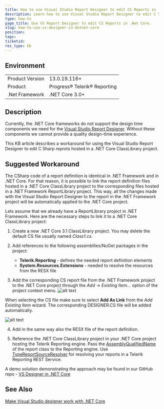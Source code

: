```yaml
---
title: How to use Visual Studio Report Designer to edit CS Reports in .Net Core Projects
description: Learn how to use Visual Studio Report Designer to edit C Sharp Reports in .Net Core Projects.
type: how-to
page_title: Use VS Report Designer to edit CS Reports in .Net Core.
slug: how-to-use-vs-designer-in-dotnet-core
position: 
tags: 
ticketid: 
res_type: kb
---
```


## Environment
<table>
	<tbody>
		<tr>
			<td>Product Version</td>
			<td>13.0.19.116+</td>
		</tr>
		<tr>
			<td>Product</td>
			<td>Progress® Telerik® Reporting</td>
		</tr>
		<tr>
			<td>.Net Framework</td>
			<td>.NET Core 3.0+</td>
		</tr>
	</tbody>
</table>


## Description
Currently, the .NET Core frameworks do not support the design time components we need for the [Visual Studio Report Designer](../ui-report-designer). Without these components 
we cannot provide a quality design-time experience. 

This KB article describes a workaround for using the Visual Studio Report Designer to edit C Sharp reprots hosted in 
a .NET Core ClassLibrary project.


## Suggested Workaround
The CSharp code of a report definition is identical in .NET Framework and in .NET Core. For that reason, it is possible to link the report definition files hosted in 
a .NET Core ClassLibrary project to the corresponding files hosted in a .NET Framework ReportLibrary project. This way, all the changes made with the Visual Studio Report
Designer to the report in the .NET Framework project will be automatically applied to the .NET Core project. 

Lets assume that we already have a ReportLibrary project in .NET Framework. Here are the necessary steps to link it to a .NET Core ClassLibrary project:

1. Create a new .NET Core 3.1 ClassLibrary project. You may delete the default CS file usually named _Class1.cs_. 

2. Add references to the following assembllies/NuGet packages in the project: 

    * __Telerik.Reporting__ - defines the needed report definition elements
    * __System.Resources.Extensions__ - needed to resolve the resources from the RESX file

3. Add the corresponding CS report file from the .NET Framework project to the .NET Core project through the _Add_ -> _Existing Item..._ option of the project context menu. 
![alt text](https://www.telerik.com/docs/default-source/knowledgebasearticleattachments/reporting/addexistingitem.png?sfvrsn=a3ec3f95_2 "Add Existing Item") 

When selecting the CS file make sure to select __Add As Link__ from the _Add Existing Item_ wizard. The corresponding DESIGNER.CS file will be added automatically. 

![alt text](https://www.telerik.com/docs/default-source/knowledgebasearticleattachments/reporting/addaslink.png?sfvrsn=b5e4fd9f_2 "Add As Link") 

4. Add in the same way also the RESX file of the report definition. 

5. Reference the .NET Core ClassLibrary project in your .NET Core project hosting the Telerik Reporting engine. Pass the 
[AssemblyQualifiedName](https://docs.microsoft.com/en-us/dotnet/api/system.type.assemblyqualifiedname?view=netcore-3.1) of the report class to the Reporting engine. Use 
[TypeReportSourceResolver](../t-telerik-reporting-services-typereportsourceresolver) for resolving your reports in a Telerik Reporting REST Service. 

A demo solution demonstrating the approach may be found in our GitHub repo - 
[VS Designer in .NET Core](https://github.com/telerik/reporting-samples/tree/master/VS%20designer%20Core)

## See Also
[Make Visual Studio designer work with .NET Core](https://feedback.telerik.com/reporting/1383925-make-visual-studio-designer-work-with-net-core-a-k-a-sdk-style-projects)
 
